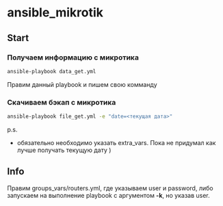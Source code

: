 # ansible_mikrotik

## Start

### Получаем информацию с микротика

```bash
ansible-playbook data_get.yml
```

Правим данный playbook и пишем свою комманду

### Скачиваем бэкап с микротика

```bash
ansible-playbook file_get.yml -e "date=<текущая дата>"
```
p.s.

 - обязательно необходимо указать extra_vars. Пока не придумал как лучше получать текущую дату )

## Info

Правим groups_vars/routers.yml, где указываем user и password, либо запускаем на выполнение playbook с аргументом **-k**, но указав user.

